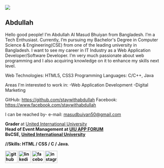 ![](https://scontent.fdac24-1.fna.fbcdn.net/v/t1.6435-9/46995981_257047434967011_5504417171586940928_n.jpg?_nc_cat=107&ccb=1-5&_nc_sid=0debeb&_nc_eui2=AeFPPj3Sxq17txtMbR0KFVFkiiHQYT8iN8KKIdBhPyI3wlaTTcOzUS3c0Ea6uFFdWcOw6gdTacgeEuP3BUnAQdiq&_nc_ohc=KfFpH67YjtUAX_c7E_C&tn=4g9a8LxcforAF7KI&_nc_ht=scontent.fdac24-1.fna&oh=00_AT91XyvIkF8c5lsVPlagAIEca8tJ8JyAPuX5bMbCSMyizw&oe=620BB5A3)
## Abdullah


Hello good people! I’m Abdullah Al Masud Bhuiyan from Bangladesh. I’m a Tech Enthusiast. Currently, I’m pursuing my Bachelor's Degree in Computer Science & Engineering(CSE) from one of the leading university in Bangladesh. I want to see my career in IT Industry as a Web Application Developer/Software Developer. I’m very much passionate about web programming and I also acquiring knowledge on it to enhance my skills next level.

Web Technologies: HTML5, CSS3
Programming Languages: C/C++, Java

Areas I'm interested to work in:
 -Web Application Development
 -Digital Marketing

GitHub: https://github.com/staywithabdullah
Facebook: https://www.facebook.com/staywithabdullah

I can be reached by-
e-mail: masudbuiyan50@gmail.com

<b>Grader </b>at  <a href="https://www.uiu.ac.bd/"> United International University</a> <br>
<b>Head of Event Management<b> at <a href="https://www.facebook.com/uiuappf"> UIU APP FORUM</a><br>
BsCSE, <a href="https://www.uiu.ac.bd/"> United International University</a><br>


//Skills: HTML / CSS / C / Java.












[<img src='https://cdn.jsdelivr.net/npm/simple-icons@3.0.1/icons/github.svg' alt='github' height='40'>](https://github.com/staywithabdullah)  [<img src='https://cdn.jsdelivr.net/npm/simple-icons@3.0.1/icons/linkedin.svg' alt='linkedin' height='40'>](https://www.linkedin.com/in/staywithabdullah/)  [<img src='https://cdn.jsdelivr.net/npm/simple-icons@3.0.1/icons/facebook.svg' alt='facebook' height='40'>](https://www.facebook.com/staywithabdullah)  [<img src='https://cdn.jsdelivr.net/npm/simple-icons@3.0.1/icons/instagram.svg' alt='instagram' height='40'>](https://www.instagram.com/staywithabdullah/)  



